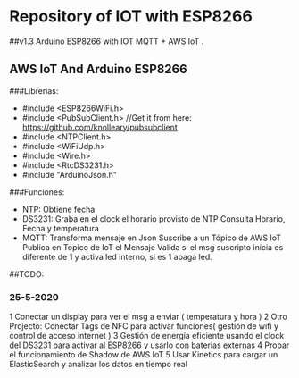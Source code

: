 # Repository of IOT with ESP8266 
##v1.3 Arduino ESP8266 with IOT MQTT + AWS IoT .


## AWS IoT And Arduino ESP8266
###Librerias: 
- #include <ESP8266WiFi.h>
- #include <PubSubClient.h> //Get it from here: https://github.com/knolleary/pubsubclient
- #include <NTPClient.h>
- #include <WiFiUdp.h>
- #include <Wire.h>
- #include <RtcDS3231.h>
- #include "ArduinoJson.h"

###Funciones:
- NTP: Obtiene fecha
- DS3231: Graba en el clock el horario provisto de NTP
          Consulta Horario, Fecha y temperatura
- MQTT: Transforma mensaje en Json
       Suscribe a un Tópico de AWS IoT
       Publica en Topico de IoT el Mensaje 
       Valida si el msg suscripto inicia es diferente de 1 y activa led interno, si es 1 apaga led.
      
      
##TODO:
### 25-5-2020
1 Conectar un display para ver el msg a enviar ( temperatura y hora )
2 Otro Projecto: Conectar Tags de NFC para activar funciones( gestión de wifi y control de acceso internet )
3 Gestión de energía eficiente usando el clock del DS3231 para activar al ESP8266 y usarlo con baterias externas
4 Probar el funcionamiento de Shadow de AWS IoT
5 Usar Kinetics para cargar un ElasticSearch y analizar los datos en tiempo real
